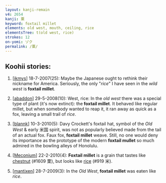 ```yaml
---
layout: kanji-remain
v4: 2654
kanji: 粟
keyword: foxtail millet
elements: old west, mouth, ceiling, rice
elementsTree: t(old west, rice)
strokes: 12
on-yomi: ゾク
permalink: /粟/
---
```


## Koohii stories: 

1) [<a href="http://kanji.koohii.com/profile/ikmys">ikmys</a>] 18-7-2007(25): Maybe the Japanese ought to rethink their nickname for America. Seriously, the only &quot;<em>rice</em>&quot; I have seen in the <em>wild west</em> is<strong> foxtail millet</strong>.

2) [<a href="http://kanji.koohii.com/profile/abaddon">abaddon</a>] 29-5-2008(10): West, rice: In the <em>old west</em> there was a special type of plant (it&#039;s now extinct): the<strong> foxtail millet</strong>. It behaved like regular millet, but when somebody wanted to reap it, it ran away as quick as a fox, leaving a small trail of <em>rice</em>.

3) [<a href="http://kanji.koohii.com/profile/blannk">blannk</a>] 10-3-2010(5): Davy Crockett&#039;s foxtail hat, symbol of the <em>Old West</em> &amp; early 米国 spirit, was not as popularly believed made from the tail of an actual fox. Faux fox,<strong> foxtail millet</strong> weave. Still, no one would deny its importance as the prototype of the modern <strong>foxtail mullet</strong> so much admired in the bowling alleys of Honolulu.

4) [<a href="http://kanji.koohii.com/profile/Meconium">Meconium</a>] 22-2-2010(4): <strong>Foxtail millet</strong> is a grain that tastes like <a href="../v4/1609.html">chestnut</a> (#1609 栗), but looks like <a href="../v4/919.html">rice</a> (#919 米).

5) [<a href="http://kanji.koohii.com/profile/mantixen">mantixen</a>] 28-7-2009(3): In the <em>Old West</em>,<strong> foxtail millet</strong> was eaten like <em>rice</em>.

